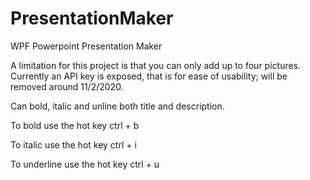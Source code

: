 # PresentationMaker
WPF Powerpoint Presentation Maker

A limitation for this project is that you can only add up to four pictures. Currently an API key is exposed, that is for ease of usability; will be removed around 11/2/2020.

Can bold, italic and unline both title and description.

To bold use the hot key ctrl + b

To italic use the hot key ctrl + i

To underline use the hot key ctrl + u
